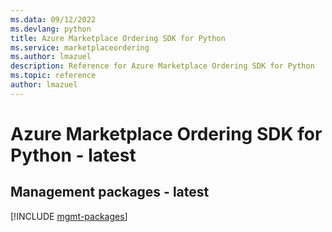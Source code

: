 ```yaml
---
ms.data: 09/12/2022
ms.devlang: python
title: Azure Marketplace Ordering SDK for Python
ms.service: marketplaceordering
ms.author: lmazuel
description: Reference for Azure Marketplace Ordering SDK for Python
ms.topic: reference
author: lmazuel
---
```

# Azure Marketplace Ordering SDK for Python - latest

## Management packages - latest
[!INCLUDE [mgmt-packages](marketplace-ordering-mgmt-index.md)]